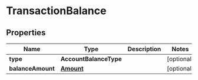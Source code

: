 

# TransactionBalance


## Properties

Name | Type | Description | Notes
------------ | ------------- | ------------- | -------------
**type** | **AccountBalanceType** |  |  [optional]
**balanceAmount** | [**Amount**](Amount.md) |  |  [optional]



